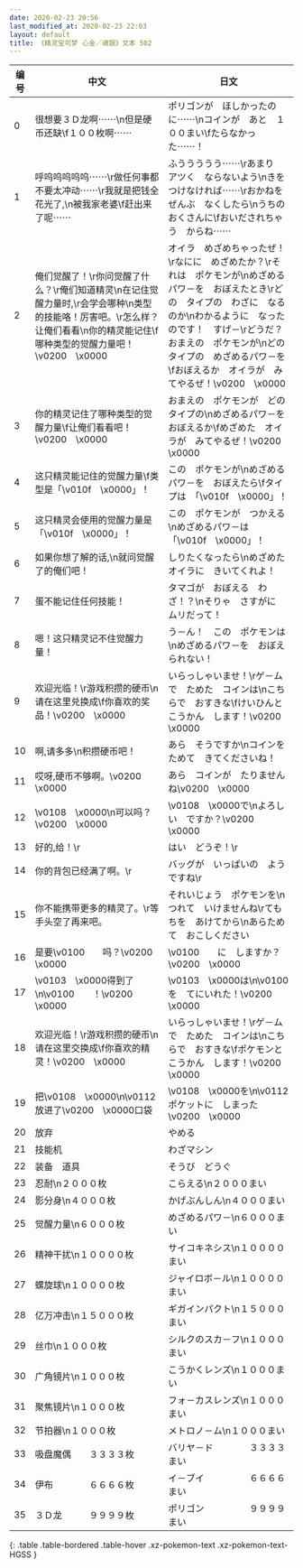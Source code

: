 ```yaml
---
date: 2020-02-23 20:56
last_modified_at: 2020-02-23 22:03
layout: default
title: 《精灵宝可梦 心金／魂银》文本 502
---
```

| 编号 | 中文 | 日文 |
| ---- | ---- | ---- |
| 0 | 很想要３Ｄ龙啊⋯⋯\n但是硬币还缺\f１００枚啊⋯⋯ | ポリゴンが　ほしかったのに⋯⋯\nコインが　あと　１００まい\fたらなかった⋯⋯！ |
| 1 | 呼呜呜呜呜呜⋯⋯\r做任何事都不要太冲动⋯⋯\r我就是把钱全花光了,\n被我家老婆\f赶出来了呢⋯⋯ | ふううううう⋯⋯\rあまり　アツく　ならないよう\nきを　つけなければ⋯⋯\rおかねを　ぜんぶ　なくしたら\nうちの　おくさんに\fおいだされちゃう　からね⋯⋯ |
| 2 | 俺们觉醒了！\r你问觉醒了什么？\r俺们知道精灵\n在记住觉醒力量时,\r会学会哪种\n类型的技能咯！厉害吧。\r怎么样？让俺们看看\n你的精灵能记住\f哪种类型的觉醒力量吧！\v0200　\x0000 | オイラ　めざめちゃったぜ！\rなにに　めざめたか？\rそれは　ポケモンが\nめざめるパワ－を　おぼえたとき\rどの　タイプの　わざに　なるのか\nわかるように　なったのです！　すげ－\rどうだ？　おまえの　ポケモンが\nどの　タイプの　めざめるパワ－を\fおぼえるか　オイラが　みてやるぜ！\v0200　\x0000 |
| 3 | 你的精灵记住了哪种类型的觉醒力量\f让俺们看看吧！\v0200　\x0000 | おまえの　ポケモンが　どの　タイプの\nめざめるパワ－を　おぼえるか\fめざめた　オイラが　みてやるぜ！\v0200　\x0000 |
| 4 | 这只精灵能记住的觉醒力量\f类型是「\v010f　\x0000」！ | この　ポケモンが\nめざめるパワ－を　おぼえたら\fタイプは　「\v010f　\x0000」！ |
| 5 | 这只精灵会使用的觉醒力量是「\v010f　\x0000」！ | この　ポケモンが　つかえる\nめざめるパワ－は　「\v010f　\x0000」！ |
| 6 | 如果你想了解的话,\n就问觉醒了的俺们吧！ | しりたくなったら\nめざめた　オイラに　きいてくれよ！ |
| 7 | 蛋不能记住任何技能！ | タマゴが　おぼえる　わざ！？\nそりゃ　さすがに　ムリだって！ |
| 8 | 嗯！这只精灵记不住觉醒力量！ | う－ん！　この　ポケモンは\nめざめるパワ－を　おぼえられない！ |
| 9 | 欢迎光临！\r游戏积攒的硬币\n请在这里兑换成\f你喜欢的奖品！\v0200　\x0000 | いらっしゃいませ！\rゲ－ムで　ためた　コインは\nこちらで　おすきな\fけいひんと　こうかん　します！\v0200　\x0000 |
| 10 | 啊,请多多\n积攒硬币吧！ | あら　そうですか\nコインを　ためて　きてくださいね！ |
| 11 | 哎呀,硬币不够啊。\v0200　\x0000 | あら　コインが　たりませんね\v0200　\x0000 |
| 12 | \v0108　\x0000\n可以吗？\v0200　\x0000 | \v0108　\x0000で\nよろしい　ですか？\v0200　\x0000 |
| 13 | 好的,给！\r | はい　どうぞ！\r |
| 14 | 你的背包已经满了啊。\r | バッグが　いっぱいの　ようですね\r |
| 15 | 你不能携带更多的精灵了。\r等手头空了再来吧。 | それいじょう　ポケモンを\nつれて　いけませんね\rてもちを　あけてから\nあらためて　おこしください |
| 16 | 是要\v0100　　吗？\v0200　\x0000 | \v0100　　に　しますか？\v0200　\x0000 |
| 17 | \v0103　\x0000得到了\n\v0100　　！\v0200　\x0000 | \v0103　\x0000は\n\v0100　　を　てにいれた！\v0200　\x0000 |
| 18 | 欢迎光临！\r游戏积攒的硬币\n请在这里交换成\f你喜欢的精灵！\v0200　\x0000 | いらっしゃいませ！\rゲ－ムで　ためた　コインは\nこちらで　おすきな\fポケモンと　こうかん　します！\v0200　\x0000 |
| 19 | 把\v0108　\x0000\n\v0112　　放进了\v0200　\x0000口袋 | \v0108　\x0000を\n\v0112　　ポケットに　しまった\v0200　\x0000 |
| 20 | 放弃 | やめる |
| 21 | 技能机 | わざマシン |
| 22 | 装备　道具 | そうび　どうぐ |
| 23 | 忍耐\n２０００枚 | こらえる\n２０００まい |
| 24 | 影分身\n４０００枚 | かげぶんしん\n４０００まい |
| 25 | 觉醒力量\n６０００枚 | めざめるパワ－\n６０００まい |
| 26 | 精神干扰\n１００００枚 | サイコキネシス\n１００００まい |
| 27 | 螺旋球\n１００００枚 | ジャイロボ－ル\n１００００まい |
| 28 | 亿万冲击\n１５０００枚 | ギガインパクト\n１５０００まい |
| 29 | 丝巾\n１０００枚 | シルクのスカ－フ\n１０００まい |
| 30 | 广角镜片\n１０００枚 | こうかくレンズ\n１０００まい |
| 31 | 聚焦镜片\n１０００枚 | フォ－カスレンズ\n１０００まい |
| 32 | 节拍器\n１０００枚 | メトロノ－ム\n１０００まい |
| 33 | 吸盘魔偶　　３３３３枚 | バリヤ－ド　　　　３３３３まい |
| 34 | 伊布　　　　６６６６枚 | イ－ブイ　　　　　６６６６まい |
| 35 | ３Ｄ龙　　　９９９９枚 | ポリゴン　　　　　９９９９まい |
{: .table .table-bordered .table-hover .xz-pokemon-text .xz-pokemon-text-HGSS }